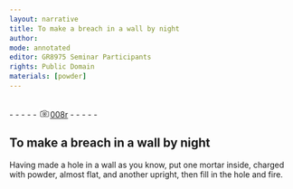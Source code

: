 ```yaml
---
layout: narrative
title: To make a breach in a wall by night
author:
mode: annotated
editor: GR8975 Seminar Participants
rights: Public Domain
materials: [powder]
---
```


 <br/>- - - - - <a href="http://gallica.bnf.fr/ark:/12148/btv1b10500001g/f21.image"><img src="../assets/photo-icon.png" alt="folio image: " style="display:inline-block; margin-bottom:-3px;"/>008r</a> - - - - - <br/> 
## To make a breach in a wall by night

 
  Having made a hole in a wall as you know, put one mortar inside, charged with powder, almost flat, and another upright, then fill in the hole and fire. 
 